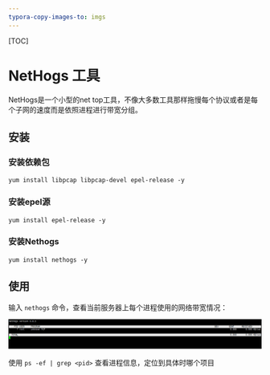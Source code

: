 ```yaml
---
typora-copy-images-to: imgs
---
```


[TOC]



# NetHogs 工具

NetHogs是一个小型的net top工具，不像大多数工具那样拖慢每个协议或者是每个子网的速度而是依照进程进行带宽分组。



## 安装

### 安装依赖包

```
yum install libpcap libpcap-devel epel-release -y
```

### 安装epel源

```
yum install epel-release -y
```

### 安装Nethogs

```
yum install nethogs -y
```

## 使用

输入 `nethogs` 命令，查看当前服务器上每个进程使用的网络带宽情况：

![1694837994604](imgs/1694837994604.png)



使用 `ps -ef | grep <pid>` 查看进程信息，定位到具体时哪个项目



